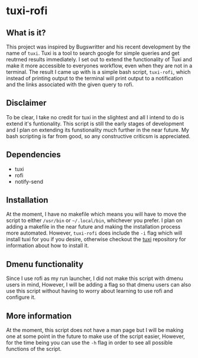 # tuxi-rofi

## What is it?

This project was inspired by Bugswritter and his recent development by the name of `tuxi`. Tuxi is a tool to search google for simple queries and get reutrned results immediately. I set out to extend the functionality of Tuxi and make it more accessible to everyones workflow, even when they are not in a terminal. The result I came up with is a simple bash script, `tuxi-rofi`, which instead of printing output to the terminal will print output to a notification and the links associated with the given query to rofi.  

## Disclaimer

To be clear, I take no credit for tuxi in the slightest and all I intend to do is extend it's funtionality. This script is still the early stages of development and I plan on extending its funstionality much further in the near future. My bash scripting is far from good, so any constructive criticsm is appreciated. 

## Dependencies

* tuxi
* rofi
* notify-send

## Installation

At the moment, I have no makefile which means you will have to move the script to either `/usr/bin` or `~/.local/bin`, whichever you prefer. I plan on adding a makefile in the near future and making the installation process more automated. 
However, `tuxi-rofi` does include the `-i` flag which will install tuxi for you if you desire, otherwise checkout the [tuxi](https://github.com/Bugswriter/tuxi) repository for information about how to install it. 

## Dmenu functionality

Since I use rofi as my run launcher, I did not make this script with dmenu users in mind, However, I will be adding a flag so that dmenu users can also use this script without having to worry about learning to use rofi and configure it. 

## More information

At the moment, this script does not have a man page but I will be making one at some point in the future to make use of the script easier, However, for the time being you can use the `-h` flag in order to see all possible functions of the script. 


